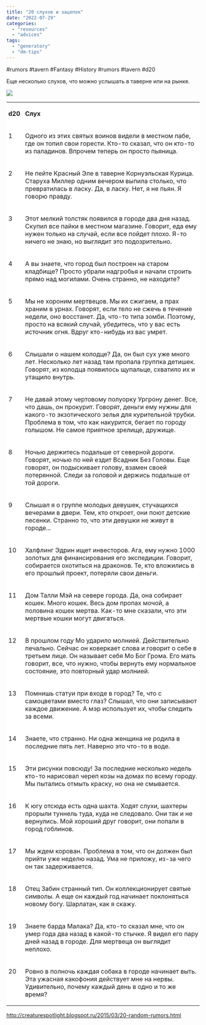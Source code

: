 ```yaml
---
title: "20 слухов и зацепок"
date: "2022-07-29"
categories: 
  - "resources"
  - "advices"
tags: 
  - "generatory"
  - "dm-tips"
---
```


#rumors #tavern #Fantasy #History #rumors #tavern #d20

Еще несколько слухов, что можно услышать в таверне или на рынке.

![](https://cyborgsandmages.com/wp-content/uploads/2022/07/072922_0553_201.jpg)

<table style="border-collapse:collapse; background: white" border="0"><colgroup><col style="width:37px"><col style="width:756px"></colgroup><tbody valign="top"><tr><td style="padding-top: 3px; padding-left: 5px; padding-bottom: 3px; padding-right: 10px"><p><strong>d20</strong></p></td><td valign="middle" style="padding-top: 3px; padding-left: 3px; padding-bottom: 3px; padding-right: 3px"><p><strong>Слух</strong></p></td></tr><tr><td style="padding-top: 3px; padding-left: 5px; padding-bottom: 3px; padding-right: 10px"><p>1</p></td><td valign="middle" style="padding-top: 3px; padding-left: 3px; padding-bottom: 3px; padding-right: 3px"><p>Одного из этих святых воинов видели в местном пабе, где он топил свои горести. Кто-то сказал, что он кто-то из паладинов. Впрочем теперь он просто пьяница.</p></td></tr><tr><td style="padding-top: 3px; padding-left: 5px; padding-bottom: 3px; padding-right: 10px"><p>2</p></td><td valign="middle" style="padding-top: 3px; padding-left: 3px; padding-bottom: 3px; padding-right: 3px"><p>Не пейте Красный Эле в таверне Корнуэльская Курица. Старуха Миллер одним вечером выпила столько, что превратилась в ласку. Да, в ласку. Нет, я не пьян. Я говорю правду.</p></td></tr><tr><td style="padding-top: 3px; padding-left: 5px; padding-bottom: 3px; padding-right: 10px"><p>3</p></td><td valign="middle" style="padding-top: 3px; padding-left: 3px; padding-bottom: 3px; padding-right: 3px"><p>Этот мелкий толстяк появился в городе два дня назад. Скупил все пайки в местном магазине. Говорит, еда ему нужен только на случай, если все пойдет плохо. Я-то ничего не знаю, но выглядит это подозрительно.</p></td></tr><tr><td style="padding-top: 3px; padding-left: 5px; padding-bottom: 3px; padding-right: 10px"><p>4</p></td><td valign="middle" style="padding-top: 3px; padding-left: 3px; padding-bottom: 3px; padding-right: 3px"><p>А вы знаете, что город был построен на старом кладбище? Просто убрали надгробья и начали строить прямо над могилами. Очень странно, не находите?</p></td></tr><tr><td style="padding-top: 3px; padding-left: 5px; padding-bottom: 3px; padding-right: 10px"><p>5</p></td><td valign="middle" style="padding-top: 3px; padding-left: 3px; padding-bottom: 3px; padding-right: 3px"><p>Мы не хороним мертвецов. Мы их сжигаем, а прах храним в урнах. Говорят, если тело не сжечь в течение недели, оно восстанет. Да, что-то типа зомби. Поэтому, просто на всякий случай, убедитесь, что у вас есть источник огня. Вдруг кто-нибудь из вас умрет.</p></td></tr><tr><td style="padding-top: 3px; padding-left: 5px; padding-bottom: 3px; padding-right: 10px"><p>6</p></td><td valign="middle" style="padding-top: 3px; padding-left: 3px; padding-bottom: 3px; padding-right: 3px"><p>Слышали о нашем колодце? Да, он был сух уже много лет. Несколько лет назад там пропала группка детишек. Говорят, из колодца появилось щупальце, схватило их и утащило внутрь.</p></td></tr><tr><td style="padding-top: 3px; padding-left: 5px; padding-bottom: 3px; padding-right: 10px"><p>7</p></td><td valign="middle" style="padding-top: 3px; padding-left: 3px; padding-bottom: 3px; padding-right: 3px"><p>Не давай этому чертовому полуорку Ургрону денег. Все, что дашь, он прокурит. Говорят, деньги ему нужны для какого-то экзотического зелья для курительной трубки. Проблема в том, что как накурится, бегает по городу голышом. Не самое приятное зрелище, дружище.</p></td></tr><tr><td style="padding-top: 3px; padding-left: 5px; padding-bottom: 3px; padding-right: 10px"><p>8</p></td><td valign="middle" style="padding-top: 3px; padding-left: 3px; padding-bottom: 3px; padding-right: 3px"><p>Ночью держитесь подальше от северной дороги. Говорят, ночью по ней ездит Всадник Без Головы. Еще говорят, он подыскивает голову, взамен своей потерянной. Следи за головой и держись подальше от той дороги.</p></td></tr><tr><td style="padding-top: 3px; padding-left: 5px; padding-bottom: 3px; padding-right: 10px"><p>9</p></td><td valign="middle" style="padding-top: 3px; padding-left: 3px; padding-bottom: 3px; padding-right: 3px"><p>Слышал я о группе молодых девушек, стучащихся вечерами в двери. Тем, кто откроет, они поют детские песенки. Странно то, что эти девушки не живут в городе...</p></td></tr><tr><td style="padding-top: 3px; padding-left: 5px; padding-bottom: 3px; padding-right: 10px"><p>10</p></td><td valign="middle" style="padding-top: 3px; padding-left: 3px; padding-bottom: 3px; padding-right: 3px"><p>Халфлинг Эдрин ищет инвесторов. Ага, ему нужно 1000 золотых для финансирования его экспедиции. Говорит, собирается охотиться на драконов. Те, кто вложились в его прошлый проект, потеряли свои деньги.</p></td></tr><tr><td style="padding-top: 3px; padding-left: 5px; padding-bottom: 3px; padding-right: 10px"><p>11</p></td><td valign="middle" style="padding-top: 3px; padding-left: 3px; padding-bottom: 3px; padding-right: 3px"><p>Дом Талли Мэй на севере города. Да, она собирает кошек. Много кошек. Весь дом пропах мочой, а половина кошек мертва. Как-то мне сказали, что эти мертвые кошки могут двигаться.</p></td></tr><tr><td style="padding-top: 3px; padding-left: 5px; padding-bottom: 3px; padding-right: 10px"><p>12</p></td><td valign="middle" style="padding-top: 3px; padding-left: 3px; padding-bottom: 3px; padding-right: 3px"><p>В прошлом году Мо ударило молнией. Действительно печально. Сейчас он коверкает слова и говорит о себе в третьем лице. Он называет себя Мо Бог Грома. Его мать говорит, все, что нужно, чтобы вернуть ему нормальное состояние, это повторный удар молнией.</p></td></tr><tr><td style="padding-top: 3px; padding-left: 5px; padding-bottom: 3px; padding-right: 10px"><p>13</p></td><td valign="middle" style="padding-top: 3px; padding-left: 3px; padding-bottom: 3px; padding-right: 3px"><p>Помнишь статуи при входе в город? Те, что с самоцветами вместо глаз? Слышал, что они записывают каждое движение. А мэр использует их, чтобы следить за всеми.</p></td></tr><tr><td style="padding-top: 3px; padding-left: 5px; padding-bottom: 3px; padding-right: 10px"><p>14</p></td><td valign="middle" style="padding-top: 3px; padding-left: 3px; padding-bottom: 3px; padding-right: 3px"><p>Знаете, что странно. Ни одна женщина не родила в последние пять лет. Наверно это что-то в воде.</p></td></tr><tr><td style="padding-top: 3px; padding-left: 5px; padding-bottom: 3px; padding-right: 10px"><p>15</p></td><td valign="middle" style="padding-top: 3px; padding-left: 3px; padding-bottom: 3px; padding-right: 3px"><p>Эти рисунки повсюду! За последние несколько недель кто-то нарисовал череп козы на домах по всему городу. Мы пытались отмыть краску, но она не смывается.</p></td></tr><tr><td style="padding-top: 3px; padding-left: 5px; padding-bottom: 3px; padding-right: 10px"><p>16</p></td><td valign="middle" style="padding-top: 3px; padding-left: 3px; padding-bottom: 3px; padding-right: 3px"><p>К югу отсюда есть одна шахта. Ходят слухи, шахтеры прорыли туннель туда, куда не следовало. Они так и не вернулись. Мой хороший друг говорит, они попали в город гоблинов.</p></td></tr><tr><td style="padding-top: 3px; padding-left: 5px; padding-bottom: 3px; padding-right: 10px"><p>17</p></td><td valign="middle" style="padding-top: 3px; padding-left: 3px; padding-bottom: 3px; padding-right: 3px"><p>Мы ждем корован. Проблема в том, что он должен был прийти уже неделю назад. Ума не приложу, из-за чего он так задерживается.</p></td></tr><tr><td style="padding-top: 3px; padding-left: 5px; padding-bottom: 3px; padding-right: 10px"><p>18</p></td><td valign="middle" style="padding-top: 3px; padding-left: 3px; padding-bottom: 3px; padding-right: 3px"><p>Отец Забин странный тип. Он коллекционирует святые символы. А еще он каждый год начинает поклоняться новому богу. Шарлатан, как я скажу.</p></td></tr><tr><td style="padding-top: 3px; padding-left: 5px; padding-bottom: 3px; padding-right: 10px"><p>19</p></td><td valign="middle" style="padding-top: 3px; padding-left: 3px; padding-bottom: 3px; padding-right: 3px"><p>Знаете барда Малака? Да, кто-то сказал мне, что он умер года два назад в какой-то стычке. Я видел его пару дней назад в городе. Для мертвеца он выглядит неплохо.</p></td></tr><tr><td style="padding-top: 3px; padding-left: 5px; padding-bottom: 3px; padding-right: 10px"><p>20</p></td><td valign="middle" style="padding-top: 3px; padding-left: 3px; padding-bottom: 3px; padding-right: 3px"><p>Ровно в полночь каждая собака в городе начинает выть. Эта ужасная какофония действует мне на нервы. Удивительно, почему каждый день в одно и то же время?</p></td></tr></tbody></table>

http://creaturespotlight.blogspot.ru/2015/03/20-random-rumors.html
